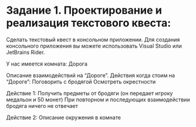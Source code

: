 ﻿# Задание 1. Проектирование и реализация текстового квеста:

Сделать текстовый квест в консольном приложении. Для создания консольного приложения вы можете использовать Visual Studio или JetBrains Rider.

У нас имеется комната: 
Дорога
  
  Описание взаимодействий на “Дороге”.
  Действия когда стоим на “Дороге”:
Поговорить с бродягой
Осмотреть окрестности
  
  Действие 1:
Получить предметы от бродяги (он передает игроку медальон и 50 монет)
При повторном и последующих взаимодействии бродяга ничего не отвечает

  Действие 2:
Описание окружения в комнате
